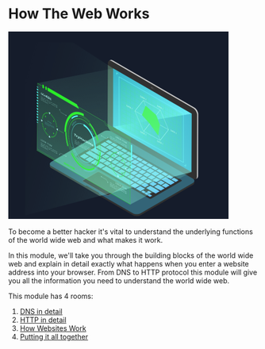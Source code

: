 # How The Web Works

<img src="Assets/A3-1.png">

To become a better hacker it's vital to understand the underlying functions of the world wide web and what makes it work.

In this module, we'll take you through the building blocks of the world wide web and explain in detail exactly what happens when you enter a website address into your browser. From DNS to HTTP protocol this module will give you all the information you need to understand the world wide web.

This module has 4 rooms:
1. <a href="">DNS in detail</a>
2. <a href="">HTTP in detail</a>
3. <a href="">How Websites Work</a>
4. <a href="">Putting it all together</a>
